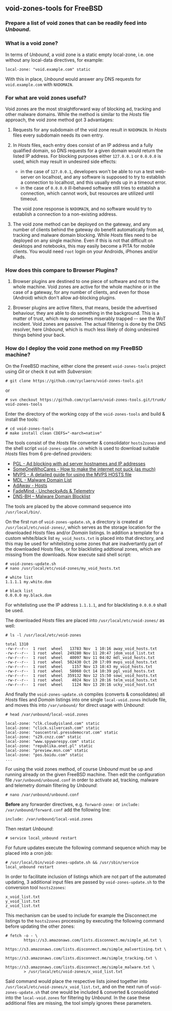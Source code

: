 ## void-zones-tools for FreeBSD
### Prepare a list of void zones that can be readily feed into *Unbound*.

### What is a void zone?

In terms of *Unbound*, a void zone is a static empty local-zone, i.e. one without any local-data directives, for example:
    
    local-zone: "void.example.com" static
    
With this in place, *Unbound* would answer any DNS requests for `void.example.com` with `NXDOMAIN`.


### For what are void zones useful?

Void zones are the most straightforward way of blocking ad, tracking and other malware domains.
While the method is similar to the *Hosts* file approach, the void zone method got 3 advantages:

1. Requests for any subdomain of the void zone result in `NXDOMAIN`.
   In *Hosts* files every subdomain needs its own entry.

2. In *Hosts* files, each entry does consist of an IP address and a fully qualified domain,
   so DNS requests for a given domain would return the listed IP address. For blocking
   purposes either `127.0.0.1` or `0.0.0.0` is used, which may result in undesired side effects:
   
   - in the case of `127.0.0.1`, developers won't be able to run a test web-server on localhost,
     and any software is supposed to try to establish a connection to localhost, and this 
     usually ends up in a timeout error. 
   - in the case of `0.0.0.0` ill-behaved software still tries to establish a connection, which
     cannot work, but resources are utilized until timeout.
   
   The void zone response is `NXDOMAIN`, and no software would try to establish a connection
   to a non-existing address.

3. The void zone method can be deployed on the gateway, and any number of clients behind the
   gateway do benefit automatically from ad, tracking and malware domain blocking. While *Hosts*
   files need to be deployed on any single machine. Even if this is not that difficult on
   desktops and notebooks, this may easily become a PITA for mobile clients. You would need
   `root` login on your Androids, iPhones and/or iPads.


### How does this compare to Browser Plugins?

1. Browser plugins are destined to one piece of software and not to the whole machine.
   Void zones are active for the whole machine or in the case of a gateway, for any
   number of clients, and even for those (Android) which don't allow ad-blocking plugins.

2. Browser plugins are active filters, that means, beside the advertised behaviour, they
   are able to do something in the background. This is a matter of trust, which may
   sometimes miserably trapped -- see the WoT incident. Void zones are passive. The actual
   filtering is done by the DNS resolver, here *Unbound*, which is much less likely of doing
   undesired things behind your back.


### How do I deploy the void zone method on my FreeBSD machine?

On the FreeBSD machine, either clone the present `void-zones-tools` project using *Git* or check it out with *Subversion*:

    # git clone https://github.com/cyclaero/void-zones-tools.git

or

    # svn checkout https://github.com/cyclaero/void-zones-tools.git/trunk/ void-zones-tools
    
Enter the directory of the working copy of the `void-zones-tools` and build & install the tools:

    # cd void-zones-tools
    # make install clean CDEFS="-march=native"
    
The tools consist of the *Hosts* file converter & consolidator `hosts2zones` and the shell script
`void-zones-update.sh` which is used to download suitable *Hosts* files from 6 pre-defined providers:

* [PGL - Ad blocking with ad server hostnames and IP addresses](http://pgl.yoyo.org/adservers/)
* [SomeOneWhoCares - How to make the internet not suck (as much)](http://someonewhocares.org/hosts/zero/)
* [MVPS - A detailed guide for using the MVPS HOSTS file](http://winhelp2002.mvps.org/)
* [MDL - Malware Domain List](http://www.malwaredomainlist.com/)
* [AdAway - Hosts](https://github.com/AdAway/AdAway/)
* [FadeMind - UncheckyAds & Telemetry](https://github.com/FadeMind/hosts.extras/)
* [DNS-BH – Malware Domain Blocklist](http://www.malwaredomains.com/)


The tools are placed by the above command sequence into `/usr/local/bin/`.

On the first run of `void-zones-update.sh`, a directory is created at `/usr/local/etc/void-zones/`,
which serves as the storage location for the downloaded *Hosts* files and/or *Domain* listings. In
addition a template for a custom white/black list `my_void_hosts.txt` is placed into that directory,
and this may be used for whitelisting some zones that are inadvertantly part of the downloaded *Hosts* files,
or for blacklisting addtional zones, which are missing from the downloads. Now execute said shell script:

    # void-zones-update.sh
    # nano /usr/local/etc/void-zones/my_void_hosts.txt
    
    # white list
    1.1.1.1 my.white.dom

    # black list
    0.0.0.0 my.black.dom

For whitelisting use the IP address `1.1.1.1`, and for blacklisting `0.0.0.0` shall be used.

The downloaded *Hosts* files are  placed into `/usr/local/etc/void-zones/` as well:

    # ls -l /usr/local/etc/void-zones

    total 1310
    -rw-r--r--  1 root  wheel   13783 Nov  1 10:16 away_void_hosts.txt
    -rw-r--r--  1 root  wheel  249280 Nov 11 20:47 jdom_void_list.txt
    -rw-r--r--  1 root  wheel   40097 Nov 11 04:02 mdl_void_hosts.txt
    -rw-r--r--  1 root  wheel  502430 Oct 20 17:09 mvps_void_hosts.txt
    -rw-r--r--  1 root  wheel    1157 Nov 13 18:43 my_void_hosts.txt
    -rw-r--r--  1 root  wheel   58060 Oct 14 10:39 pgl_void_hosts.txt
    -rw-r--r--  1 root  wheel  359132 Nov 12 15:50 sowc_void_hosts.txt
    -rw-r--r--  1 root  wheel    4024 Nov 13 20:16 telm_void_hosts.txt
    -rw-r--r--  1 root  wheel    1124 Nov 13 20:16 ucky_void_host.txt

And finally the `void-zones-update.sh` compiles (converts & consolidates) all *Hosts* files
and *Domain* listings into one single `local-void.zones` include file, and moves this into
`/var/unbound/` for direct usage with *Unbound*:

    # head /var/unbound/local-void.zones
    
    local-zone: "clk.cloudyisland.com" static
    local-zone: "click.silvercash.com" static
    local-zone: "oascentral.pressdemocrat.com" static
    local-zone: "s29.cnzz.com" static
    local-zone: "www.spywarespy.com" static
    local-zone: "republika.onet.pl" static
    local-zone: "preview.msn.com" static
    local-zone: "pos.baidu.com" static
    ...

For using the void zones method, of course *Unbound* must be up and running already on the given FreeBSD machine.
Then edit the configuration file `/var/unbound/unbound.conf` in order to activate ad, tracking, malware and telemetry domain
filtering by *Unbound*:

    # nano /var/unbound/unbound.conf

**Before** any forwarder directives, e.g. `forward-zone:` or `include: /var/unbound/forward.conf` add the following line:

    include: /var/unbound/local-void.zones

Then restart *Unbound*:

    # service local_unbound restart

For future updates execute the following command sequence which may be placed into a cron job:

    # /usr/local/bin/void-zones-update.sh && /usr/sbin/service local_unbound restart

In order to facilitate inclusion of listings which are not part of the automated updating, 3 additional input files are
passed by `void-zones-update.sh` to the conversion tool `hosts2zones`:

    x_void_list.txt
    y_void_list.txt
    z_void_list.txt
    
This mechanism can be used to include for example the Disconnect.me listings to the `hosts2zones` processing by executing
the following command before updating the other zones:

    # fetch -o - \
            https://s3.amazonaws.com/lists.disconnect.me/simple_ad.txt \
            https://s3.amazonaws.com/lists.disconnect.me/simple_malvertising.txt \
            https://s3.amazonaws.com/lists.disconnect.me/simple_tracking.txt \
            https://s3.amazonaws.com/lists.disconnect.me/simple_malware.txt \
            > /usr/local/etc/void-zones/x_void_list.txt

Said command would place the respective lists joined together into `/usr/local/etc/void-zones/x_void_list.txt`, and on the
next run of `void-zones-update.sh` that one would be included & converted & consolidated into the `local-void.zones` for
filtering by *Unbound*. In the case these additional files are missing, the tool simply ignores these parameters.

